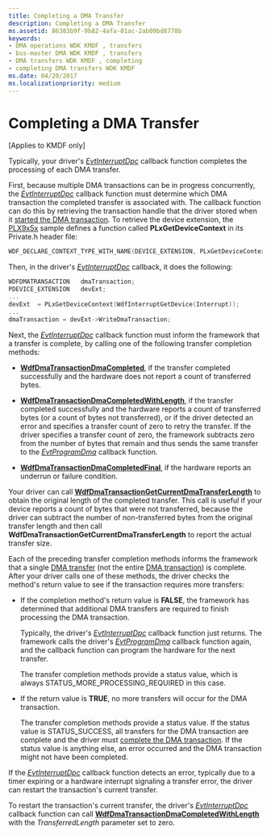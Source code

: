 ```yaml
---
title: Completing a DMA Transfer
description: Completing a DMA Transfer
ms.assetid: 86383b9f-9b82-4afa-81ac-2ab09bd8778b
keywords:
- DMA operations WDK KMDF , transfers
- bus-master DMA WDK KMDF , transfers
- DMA transfers WDK KMDF , completing
- completing DMA transfers WDK KMDF
ms.date: 04/20/2017
ms.localizationpriority: medium
---
```


# Completing a DMA Transfer


\[Applies to KMDF only\]




Typically, your driver's [*EvtInterruptDpc*](https://docs.microsoft.com/windows-hardware/drivers/ddi/wdfinterrupt/nc-wdfinterrupt-evt_wdf_interrupt_dpc) callback function completes the processing of each DMA transfer.

First, because multiple DMA transactions can be in progress concurrently, the [*EvtInterruptDpc*](https://docs.microsoft.com/windows-hardware/drivers/ddi/wdfinterrupt/nc-wdfinterrupt-evt_wdf_interrupt_dpc) callback function must determine which DMA transaction the completed transfer is associated with. The callback function can do this by retrieving the transaction handle that the driver stored when it [started the DMA transaction](starting-a-dma-transaction.md). To retrieve the device extension, the [PLX9x5x](https://go.microsoft.com/fwlink/p/?linkid=256157) sample defines a function called **PLxGetDeviceContext** in its Private.h header file:

```cpp
WDF_DECLARE_CONTEXT_TYPE_WITH_NAME(DEVICE_EXTENSION, PLxGetDeviceContext)
```

Then, in the driver's [*EvtInterruptDpc*](https://docs.microsoft.com/windows-hardware/drivers/ddi/wdfinterrupt/nc-wdfinterrupt-evt_wdf_interrupt_dpc) callback, it does the following:

```cpp
WDFDMATRANSACTION   dmaTransaction;
PDEVICE_EXTENSION   devExt;
...
devExt  = PLxGetDeviceContext(WdfInterruptGetDevice(Interrupt));
...
dmaTransaction = devExt->WriteDmaTransaction;
```

Next, the [*EvtInterruptDpc*](https://docs.microsoft.com/windows-hardware/drivers/ddi/wdfinterrupt/nc-wdfinterrupt-evt_wdf_interrupt_dpc) callback function must inform the framework that a transfer is complete, by calling one of the following transfer completion methods:

-   [**WdfDmaTransactionDmaCompleted**](https://docs.microsoft.com/windows-hardware/drivers/ddi/wdfdmatransaction/nf-wdfdmatransaction-wdfdmatransactiondmacompleted), if the transfer completed successfully and the hardware does not report a count of transferred bytes.

-   [**WdfDmaTransactionDmaCompletedWithLength**](https://docs.microsoft.com/windows-hardware/drivers/ddi/wdfdmatransaction/nf-wdfdmatransaction-wdfdmatransactiondmacompletedwithlength), if the transfer completed successfully and the hardware reports a count of transferred bytes (or a count of bytes not transferred), or if the driver detected an error and specifies a transfer count of zero to retry the transfer. If the driver specifies a transfer count of zero, the framework subtracts zero from the number of bytes that remain and thus sends the same transfer to the [*EvtProgramDma*](https://docs.microsoft.com/windows-hardware/drivers/ddi/wdfdmatransaction/nc-wdfdmatransaction-evt_wdf_program_dma) callback function.

-   [**WdfDmaTransactionDmaCompletedFinal**](https://docs.microsoft.com/windows-hardware/drivers/ddi/wdfdmatransaction/nf-wdfdmatransaction-wdfdmatransactiondmacompletedfinal), if the hardware reports an underrun or failure condition.

Your driver can call [**WdfDmaTransactionGetCurrentDmaTransferLength**](https://docs.microsoft.com/windows-hardware/drivers/ddi/wdfdmatransaction/nf-wdfdmatransaction-wdfdmatransactiongetcurrentdmatransferlength) to obtain the original length of the completed transfer. This call is useful if your device reports a count of bytes that were not transferred, because the driver can subtract the number of non-transferred bytes from the original transfer length and then call **WdfDmaTransactionGetCurrentDmaTransferLength** to report the actual transfer size.

Each of the preceding transfer completion methods informs the framework that a single [DMA transfer](dma-transactions-and-dma-transfers.md) (not the entire [DMA transaction](dma-transactions-and-dma-transfers.md)) is complete. After your driver calls one of these methods, the driver checks the method's return value to see if the transaction requires more transfers:

-   If the completion method's return value is **FALSE**, the framework has determined that additional DMA transfers are required to finish processing the DMA transaction.

    Typically, the driver's [*EvtInterruptDpc*](https://docs.microsoft.com/windows-hardware/drivers/ddi/wdfinterrupt/nc-wdfinterrupt-evt_wdf_interrupt_dpc) callback function just returns. The framework calls the driver's [*EvtProgramDma*](https://docs.microsoft.com/windows-hardware/drivers/ddi/wdfdmatransaction/nc-wdfdmatransaction-evt_wdf_program_dma) callback function again, and the callback function can program the hardware for the next transfer.

    The transfer completion methods provide a status value, which is always STATUS\_MORE\_PROCESSING\_REQUIRED in this case.

-   If the return value is **TRUE**, no more transfers will occur for the DMA transaction.

    The transfer completion methods provide a status value. If the status value is STATUS\_SUCCESS, all transfers for the DMA transaction are complete and the driver must [complete the DMA transaction](completing-a-dma-transaction.md). If the status value is anything else, an error occurred and the DMA transaction might not have been completed.

If the [*EvtInterruptDpc*](https://docs.microsoft.com/windows-hardware/drivers/ddi/wdfinterrupt/nc-wdfinterrupt-evt_wdf_interrupt_dpc) callback function detects an error, typically due to a timer expiring or a hardware interrupt signaling a transfer error, the driver can restart the transaction's current transfer.

To restart the transaction's current transfer, the driver's [*EvtInterruptDpc*](https://docs.microsoft.com/windows-hardware/drivers/ddi/wdfinterrupt/nc-wdfinterrupt-evt_wdf_interrupt_dpc) callback function can call [**WdfDmaTransactionDmaCompletedWithLength**](https://docs.microsoft.com/windows-hardware/drivers/ddi/wdfdmatransaction/nf-wdfdmatransaction-wdfdmatransactiondmacompletedwithlength) with the *TransferredLength* parameter set to zero.

 

 





